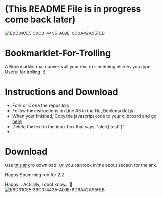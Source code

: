 # (This README File is in progress come back later)

![E9D31CE5-39C3-4435-A09E-6D6A42A95FEB](https://user-images.githubusercontent.com/78216950/110800984-c3da8180-824a-11eb-9577-b2e94ec66184.gif)
# Bookmarklet-For-Trolling
A Bookmarklet that converts all your text to something else As you type. Useful for trolling. :)

# Instructions and Download

- Fork or Clone the repository
- Follow the instructions on Line #3 in the file, Bookmarklet.js
- When your finished, Copy the javascript code to your clipboard and go [here](https://mrcoles.com/bookmarklet/)
- Delete the text in the input box that says, "alert('test!')"
- 

# Download

Use [this link](https://shadowbreakergd.github.io/2.2-when-Bookmarklet/) to download! Or, you can look in the about section for the link.

~~Happy Spamming rob for 2.2~~

Happy... Actually, i dont know... :thinking:
![E9D31CE5-39C3-4435-A09E-6D6A42A95FEB](https://user-images.githubusercontent.com/78216950/110800984-c3da8180-824a-11eb-9577-b2e94ec66184.gif)
